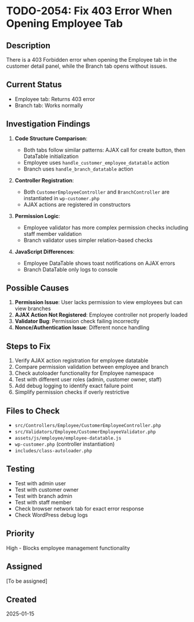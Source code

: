 # TODO-2054: Fix 403 Error When Opening Employee Tab

## Description
There is a 403 Forbidden error when opening the Employee tab in the customer detail panel, while the Branch tab opens without issues.

## Current Status
- Employee tab: Returns 403 error
- Branch tab: Works normally

## Investigation Findings
1. **Code Structure Comparison**:
   - Both tabs follow similar patterns: AJAX call for create button, then DataTable initialization
   - Employee uses `handle_customer_employee_datatable` action
   - Branch uses `handle_branch_datatable` action

2. **Controller Registration**:
   - Both `CustomerEmployeeController` and `BranchController` are instantiated in `wp-customer.php`
   - AJAX actions are registered in constructors

3. **Permission Logic**:
   - Employee validator has more complex permission checks including staff member validation
   - Branch validator uses simpler relation-based checks

4. **JavaScript Differences**:
   - Employee DataTable shows toast notifications on AJAX errors
   - Branch DataTable only logs to console

## Possible Causes
1. **Permission Issue**: User lacks permission to view employees but can view branches
2. **AJAX Action Not Registered**: Employee controller not properly loaded
3. **Validator Bug**: Permission check failing incorrectly
4. **Nonce/Authentication Issue**: Different nonce handling

## Steps to Fix
1. Verify AJAX action registration for employee datatable
2. Compare permission validation between employee and branch
3. Check autoloader functionality for Employee namespace
4. Test with different user roles (admin, customer owner, staff)
5. Add debug logging to identify exact failure point
6. Simplify permission checks if overly restrictive

## Files to Check
- `src/Controllers/Employee/CustomerEmployeeController.php`
- `src/Validators/Employee/CustomerEmployeeValidator.php`
- `assets/js/employee/employee-datatable.js`
- `wp-customer.php` (controller instantiation)
- `includes/class-autoloader.php`

## Testing
- Test with admin user
- Test with customer owner
- Test with branch admin
- Test with staff member
- Check browser network tab for exact error response
- Check WordPress debug logs

## Priority
High - Blocks employee management functionality

## Assigned
[To be assigned]

## Created
2025-01-15
